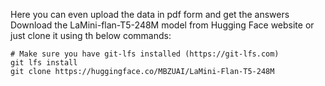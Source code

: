 Here you can even upload the data in pdf form and get the answers
Download the LaMini-flan-T5-248M model from Hugging Face website or just clone it using th below commands:

    # Make sure you have git-lfs installed (https://git-lfs.com)
    git lfs install
    git clone https://huggingface.co/MBZUAI/LaMini-Flan-T5-248M
